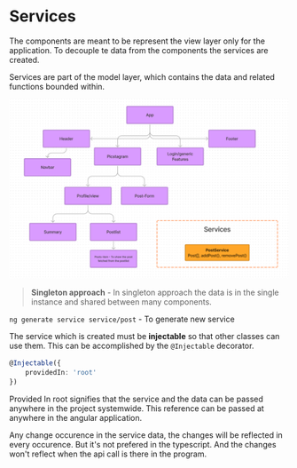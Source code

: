 # Services

The components are meant to be represent the view layer only for the application. To decouple te data from the components the services are created.

Services are part of the model layer, which contains the data and related functions bounded within.

![hierarchy diagram file](./Documentation-Assets/services.png "Diagram")

> **Singleton approach** - 
> In singleton approach the data is in the single instance and shared between many components.

`ng generate service service/post` - To generate new service

The service which is created must be **injectable** so that other classes can use them. This can be accomplished by the `@Injectable` decorator.

```typescript
@Injectable({
    providedIn: 'root'
})
```
Provided In root signifies that the service and the data can be passed anywhere in the project systemwide. This reference can be passed at anywhere in the angular application.

Any change occurence in the service data, the changes will be reflected in every occurence. But it's not prefered in the typescript. And the changes won't reflect when the api call is there in the program.